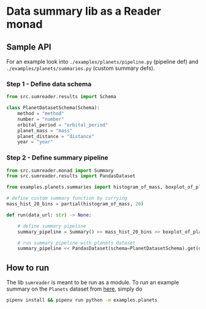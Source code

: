 # Data summary lib as a Reader monad

## Sample API

For an example look into `./examples/planets/pipeline.py` (pipeline def) and `./examples/planets/summaries.py` (custom summary defs).

### Step 1 - Define data schema 

```python
from src.sumreader.results import Schema

class PlanetDatasetSchema(Schema):
    method = "method"
    number = "number"
    orbital_period = "orbital_period"
    planet_mass = "mass"
    planet_distance = "distance"
    year = "year"
```

### Step 2 - Define summary pipeline

```python 
from src.sumreader.monad import Summary
from src.sumreader.results import PandasDataset

from examples.planets.summaries import histogram_of_mass, boxplot_of_planet_distance

# define custom summary function by currying
mass_hist_20_bins = partial(histogram_of_mass, 20)

def run(data_url: str) -> None:

    # define summary pipeline
    summary_pipeline = Summary() >> mass_hist_20_bins >> boxplot_of_planet_distance

    # run summary pipeline with planets dataset
    summary_pipeline << PandasDataset(schema=PlanetDatasetSchema).get(data_url)
```

## How to run

The lib `sumreader` is meant to be run as a module. To run an example summary on the `Planets` dataset from [here](https://github.com/mwaskom/seaborn-data), simply do

```bash
pipenv install && pipenv run python -m examples.planets
```
